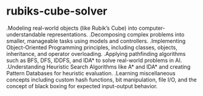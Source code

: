 # rubiks-cube-solver

.Modeling real-world objects (like Rubik’s Cube) into computer-understandable representations.
.Decomposing complex problems into smaller, manageable tasks using models and controllers.
.Implementing Object-Oriented Programming principles, including classes, objects, inheritance, and operator overloading.
.Applying pathfinding algorithms such as BFS, DFS, IDDFS, and IDA* to solve real-world problems in AI.
.Understanding Heuristic Search Algorithms like A* and IDA* and creating Pattern Databases for heuristic evaluation.
.Learning miscellaneous concepts including custom hash functions, bit manipulation, file I/O, and the concept of black boxing for expected input-output behavior.
